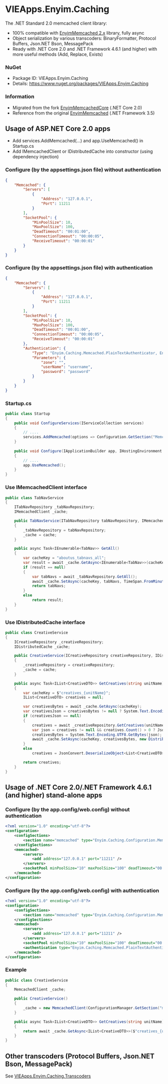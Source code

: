 # VIEApps.Enyim.Caching
The .NET Standard 2.0 memcached client library: 
- 100% compatible with [EnyimMemcached 2.x](https://github.com/enyim/EnyimMemcached) library, fully async
- Object serialization by various transcoders: BinaryFormatter, Protocol Buffers, Json.NET Bson, MessagePack
- Ready with .NET Core 2.0 and .NET Framework 4.6.1 (and higher) with more useful methods (Add, Replace, Exists)
### NuGet
- Package ID: VIEApps.Enyim.Caching
- Details: https://www.nuget.org/packages/VIEApps.Enyim.Caching
### Information
- Migrated from the fork [EnyimMemcachedCore](https://github.com/cnblogs/EnyimMemcachedCore) (.NET Core 2.0)
- Reference from the original [EnyimMemcached](https://github.com/enyim/EnyimMemcached) (.NET Framework 3.5)
## Usage of ASP.NET Core 2.0 apps
- Add services.AddMemcached(...) and app.UseMemcached() in Startup.cs
- Add IMemcachedClient or IDistributedCache into constructor (using dependency injection)
### Configure (by the appsettings.json file) without authentication
```json
{
	"Memcached": {
		"Servers": [
			{
				"Address": "127.0.0.1",
				"Port": 11211
			}
		],
		"SocketPool": {
			"MinPoolSize": 10,
			"MaxPoolSize": 100,
			"DeadTimeout": "00:01:00",
			"ConnectionTimeout": "00:00:05",
			"ReceiveTimeout": "00:00:01"
		}
	}
}
```
### Configure (by the appsettings.json file) with authentication
```json
{
	"Memcached": {
		"Servers": [
			{
				"Address": "127.0.0.1",
				"Port": 11211
			}
		],
		"SocketPool": {
			"MinPoolSize": 10,
			"MaxPoolSize": 100,
			"DeadTimeout": "00:01:00",
			"ConnectionTimeout": "00:00:05",
			"ReceiveTimeout": "00:00:01"
		},
		"Authentication": {
			"Type": "Enyim.Caching.Memcached.PlainTextAuthenticator, Enyim.Caching",
			"Parameters": {
				"zone": "",
				"userName": "username",
				"password": "password"
			}
		}
	}
}
```
### Startup.cs
```cs
public class Startup
{
	public void ConfigureServices(IServiceCollection services)
	{
		// ....
		services.AddMemcached(options => Configuration.GetSection("Memcached").Bind(options));
	}
	
	public void Configure(IApplicationBuilder app, IHostingEnvironment env)
	{ 
		// ....
		app.UseMemcached();
	}
}
```
### Use IMemcachedClient interface
```cs
public class TabNavService
{
	ITabNavRepository _tabNavRepository;
	IMemcachedClient _cache;

	public TabNavService(ITabNavRepository tabNavRepository, IMemcachedClient cache)
	{
		_tabNavRepository = tabNavRepository;
		_cache = cache;
	}

	public async Task<IEnumerable<TabNav>> GetAll()
	{
		var cacheKey = "aboutus_tabnavs_all";
		var result = await _cache.GetAsync<IEnumerable<TabNav>>(cacheKey);
		if (result == null)
		{
			var tabNavs = await _tabNavRepository.GetAll();
			await _cache.SetAsync(cacheKey, tabNavs, TimeSpan.FromMinutes(30));
			return tabNavs;
		}
		else
			return result;
	}
}
```
### Use IDistributedCache interface
```cs
public class CreativeService
{
	ICreativeRepository _creativeRepository;
	IDistributedCache _cache;

	public CreativeService(ICreativeRepository creativeRepository, IDistributedCache cache)
	{
		_creativeRepository = creativeRepository;
		_cache = cache;
	}

	public async Task<IList<CreativeDTO>> GetCreatives(string unitName)
	{
		var cacheKey = $"creatives_{unitName}";
		IList<CreativeDTO> creatives = null;

		var creativesBytes = await _cache.GetAsync(cacheKey);
		var creativesJson = creativesBytes != null ? System.Text.Encoding.UTF8.GetString(creativesBytes) : null;
		if (creativesJson == null)
		{
			creatives = await _creativeRepository.GetCreatives(unitName).ProjectTo<CreativeDTO>().ToListAsync();
			var json = creatives != null && creatives.Count() > 0 ? JsonConvert.SerializeObject(creatives) : string.Empty;
			creativesBytes = System.Text.Encoding.UTF8.GetBytes(json);
			await _cache.SetAsync(cacheKey, creativesBytes, new DistributedCacheEntryOptions().SetSlidingExpiration(TimeSpan.FromMinutes(30)));
		}
		else
			creatives = JsonConvert.DeserializeObject<List<CreativeDTO>>(creativesJson);

		return creatives;
	}
}
```
## Usage of .NET Core 2.0/.NET Framework 4.6.1 (and higher) stand-alone apps
### Configure (by the app.config/web.config) without authentication
```xml
<?xml version="1.0" encoding="utf-8"?>
<configuration>
	<configSections>
		<section name="memcached" type="Enyim.Caching.Configuration.MemcachedClientConfigurationSectionHandler, Enyim.Caching" />
	</configSections>
	<memcached>
		<servers>
			<add address="127.0.0.1" port="11211" />
		</servers>
		<socketPool minPoolSize="10" maxPoolSize="100" deadTimeout="00:01:00" connectionTimeout="00:00:05" receiveTimeout="00:00:01" />
	</memcached>
</configuration>
```
### Configure (by the app.config/web.config) with authentication
```xml
<?xml version="1.0" encoding="utf-8"?>
<configuration>
	<configSections>
		<section name="memcached" type="Enyim.Caching.Configuration.MemcachedClientConfigurationSectionHandler, Enyim.Caching" />
	</configSections>
	<memcached>
		<servers>
			<add address="127.0.0.1" port="11211" />
		</servers>
		<socketPool minPoolSize="10" maxPoolSize="100" deadTimeout="00:01:00" connectionTimeout="00:00:05" receiveTimeout="00:00:01" />
		<authentication type="Enyim.Caching.Memcached.PlainTextAuthenticator, Enyim.Caching" zone="" userName="username" password="password" />
	</memcached>
</configuration>
```
### Example
```cs
public class CreativeService
{
	MemcachedClient _cache;

	public CreativeService()
	{
		_cache = new MemcachedClient(ConfigurationManager.GetSection("memcached") as MemcachedClientConfigurationSectionHandler);
	}

	public async Task<IList<CreativeDTO>> GetCreatives(string unitName)
	{
		return await _cache.GetAsync<IList<CreativeDTO>>($"creatives_{unitName}");
	}
}
```
## Other transcoders (Protocol Buffers, Json.NET Bson, MessagePack)
See [VIEApps.Enyim.Caching.Transcoders](https://github.com/vieapps/Enyim.Caching.Transcoders)
